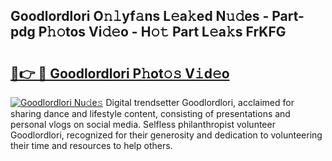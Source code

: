 ## Goodlordlori O𝚗𝚕yf𝚊ns L𝚎a𝚔ed N𝚞𝚍es - Part-pdg P𝚑𝚘tos Vi𝚍𝚎o - H𝚘𝚝 Part L𝚎a𝚔s FrKFG

# <h2><a href="http://kf1fgs2.oniu.top/?m=Goodlordlori">🔗👉 🔴 Goodlordlori P𝚑ot𝚘𝚜 V𝚒d𝚎o</a></h2>

[![Goodlordlori Nu𝚍e𝚜](https://i.imgur.com/0qMVB7G.gif)](http://kf1fgs2.oniu.top/?m=Goodlordlori)
Digital trendsetter Goodlordlori, acclaimed for sharing dance and lifestyle content, consisting of presentations and personal vlogs on social media. Selfless philanthropist volunteer Goodlordlori, recognized for their generosity and dedication to volunteering their time and resources to help others.  
